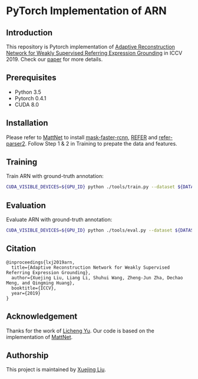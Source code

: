 # PyTorch Implementation of ARN

## Introduction

This repository is Pytorch implementation of [Adaptive Reconstruction Network for Weakly Supervised Referring Expression Grounding]() in ICCV 2019.
Check our [paper]() for more details.

## Prerequisites

* Python 3.5
* Pytorch 0.4.1
* CUDA 8.0

## Installation

Please refer to [MattNet](https://github.com/lichengunc/MAttNet) to install [mask-faster-rcnn](https://github.com/lichengunc/mask-faster-rcnn), [REFER](https://github.com/lichengunc/refer) and [refer-parser2](https://github.com/lichengunc/refer-parser2).
Follow Step 1 & 2 in Training to prepate the data and features.

## Training

Train ARN with ground-truth annotation:

```bash
CUDA_VISIBLE_DEVICES=${GPU_ID} python ./tools/train.py --dataset ${DATASET} --splitBy ${SPLITBY} --exp_id ${EXP_ID}
```

## Evaluation

Evaluate ARN with ground-truth annotation:

```bash
CUDA_VISIBLE_DEVICES=${GPU_ID} python ./tools/eval.py --dataset ${DATASET} --splitBy ${SPLITBY} --split ${SPLIT} --id ${EXP_ID}
```


## Citation

    @inproceedings{lxj2019arn,
      title={Adaptive Reconstruction Network for Weakly Supervised Referring Expression Grounding},
      author={Xuejing Liu, Liang Li, Shuhui Wang, Zheng-Jun Zha, Dechao Meng, and Qingming Huang},
      booktitle={ICCV},
      year={2019}
    }


## Acknowledgement

Thanks for the work of [Licheng Yu](http://cs.unc.edu/~licheng/). Our code is based on the implementation of [MattNet](https://github.com/lichengunc/MAttNet).

## Authorship

This project is maintained by [Xuejing Liu](https://gingl.github.io/).
